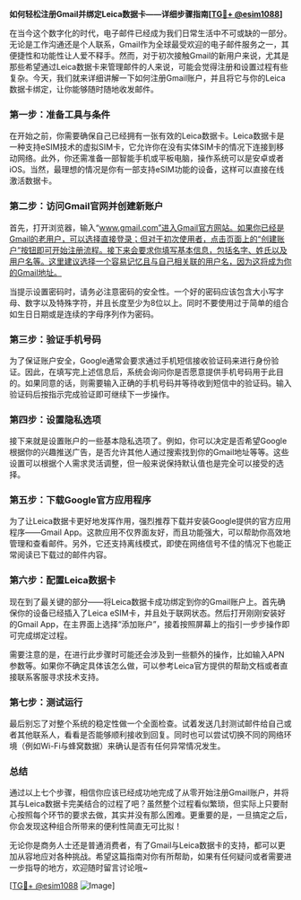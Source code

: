 **如何轻松注册Gmail并绑定Leica数据卡——详细步骤指南[[TG💪+ @esim1088](https://t.me/s/esim1088)]**

在当今这个数字化的时代，电子邮件已经成为我们日常生活中不可或缺的一部分。无论是工作沟通还是个人联系，Gmail作为全球最受欢迎的电子邮件服务之一，其便捷性和功能性让人爱不释手。然而，对于初次接触Gmail的新用户来说，尤其是那些希望通过Leica数据卡来管理邮件的人来说，可能会觉得注册和设置过程有些复杂。今天，我们就来详细讲解一下如何注册Gmail账户，并且将它与你的Leica数据卡绑定，让你能够随时随地收发邮件。

### 第一步：准备工具与条件

在开始之前，你需要确保自己已经拥有一张有效的Leica数据卡。Leica数据卡是一种支持eSIM技术的虚拟SIM卡，它允许你在没有实体SIM卡的情况下连接到移动网络。此外，你还需准备一部智能手机或平板电脑，操作系统可以是安卓或者iOS。当然，最理想的情况是你有一部支持eSIM功能的设备，这样可以直接在线激活数据卡。

### 第二步：访问Gmail官网并创建新账户

首先，打开浏览器，输入“www.gmail.com”进入Gmail官方网站。如果你已经是Gmail的老用户，可以选择直接登录；但对于初次使用者，点击页面上的“创建账户”按钮即可开始注册流程。接下来会要求你填写基本信息，包括名字、姓氏以及用户名等。这里建议选择一个容易记忆且与自己相关联的用户名，因为这将成为你的Gmail地址。

当提示设置密码时，请务必注意密码的安全性。一个好的密码应该包含大小写字母、数字以及特殊字符，并且长度至少为8位以上。同时不要使用过于简单的组合如生日日期或是连续的字母序列作为密码。

### 第三步：验证手机号码

为了保证账户安全，Google通常会要求通过手机短信接收验证码来进行身份验证。因此，在填写完上述信息后，系统会询问你是否愿意提供手机号码用于此目的。如果同意的话，则需要输入正确的手机号码并等待收到短信中的验证码。输入验证码后按指示完成验证即可继续下一步操作。

### 第四步：设置隐私选项

接下来就是设置账户的一些基本隐私选项了。例如，你可以决定是否希望Google根据你的兴趣推送广告，是否允许其他人通过搜索找到你的Gmail地址等等。这些设置可以根据个人需求灵活调整，但一般来说保持默认值也是完全可以接受的选择。

### 第五步：下载Google官方应用程序

为了让Leica数据卡更好地发挥作用，强烈推荐下载并安装Google提供的官方应用程序——Gmail App。这款应用不仅界面友好，而且功能强大，可以帮助你高效地管理和查看邮件。另外，它还支持离线模式，即使在网络信号不佳的情况下也能正常阅读已下载过的邮件内容。

### 第六步：配置Leica数据卡

现在到了最关键的部分——将Leica数据卡成功绑定到你的Gmail账户上。首先确保你的设备已经插入了Leica eSIM卡，并且处于联网状态。然后打开刚刚安装好的Gmail App，在主界面上选择“添加账户”，接着按照屏幕上的指引一步步操作即可完成绑定过程。

需要注意的是，在进行此步骤时可能还会涉及到一些额外的操作，比如输入APN参数等。如果你不确定具体该怎么做，可以参考Leica官方提供的帮助文档或者直接联系客服寻求技术支持。

### 第七步：测试运行

最后别忘了对整个系统的稳定性做一个全面检查。试着发送几封测试邮件给自己或者其他联系人，看看是否能够顺利接收到回复。同时也可以尝试切换不同的网络环境（例如Wi-Fi与蜂窝数据）来确认是否有任何异常情况发生。

### 总结

通过以上七个步骤，相信你应该已经成功地完成了从零开始注册Gmail账户，并将其与Leica数据卡完美结合的过程了吧？虽然整个过程看似繁琐，但实际上只要耐心按照每个环节的要求去做，其实并没有那么困难。更重要的是，一旦搞定之后，你会发现这种组合所带来的便利性简直无可比拟！

无论你是商务人士还是普通消费者，有了Gmail与Leica数据卡的支持，都可以更加从容地应对各种挑战。希望这篇指南对你有所帮助，如果有任何疑问或者需要进一步指导的地方，欢迎随时留言讨论哦~

[[TG💪+ @esim1088](https://t.me/s/esim1088) ![Image](https://i.postimg.cc/4NQfJmqS/Snipaste-2025-05-13-00-14-12.png)]